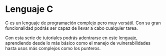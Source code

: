 # Lenguaje C

C es un lenguaje de programación complejo pero muy versátil. Con su gran funcionalidad podrás ser capaz de llevar a cabo cualquier tarea.

Con esta serie de tutoriales podrás adentrarse en este lenguaje, aprendiendo desde lo más básico como el manejo de vulnerabilidades hasta usos más complejos como los punteros.
